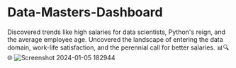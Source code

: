 # Data-Masters-Dashboard
Discovered trends like high salaries for data scientists, Python's reign, and the average employee age.
Uncovered the landscape of entering the data domain, work-life satisfaction, and the perennial call for better salaries. 📊🔍🌐
![Screenshot 2024-01-05 182944](https://github.com/SakshiYadav13/Data-Masters-Dashboard/assets/88963135/83839aee-a676-4838-9543-91802562dd71)
